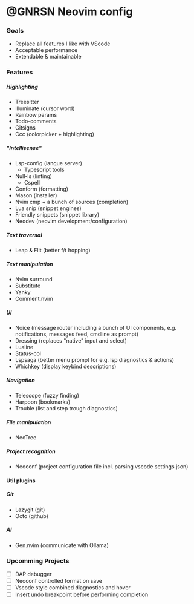 # @GNRSN Neovim config

### Goals

- Replace all features I like with VScode
- Acceptable performance
- Extendable & maintainable

### Features

##### Highlighting

- Treesitter
- Illuminate (cursor word)
- Rainbow params
- Todo-comments
- Gitsigns
- Ccc (colorpicker + highlighting)

##### "Intellisense"

- Lsp-config (langue server)
  - Typescript tools
- Null-ls (linting)
  - Cspell
- Conform (formatting)
- Mason (installer)
- Nvim cmp + a bunch of sources (completion)
- Lua snip (snippet engines)
- Friendly snippets (snippet library)
- Neodev (neovim development/configuration)

##### Text traversal

- Leap & Flit (better f/t hopping)

##### Text manipulation

- Nvim surround
- Substitute
- Yanky
- Comment.nvim

##### UI

- Noice (message router including a bunch of UI components, e.g. notifications, messages feed, cmdline as prompt)
- Dressing (replaces "native" input and select)
- Lualine
- Status-col
- Lspsaga (better menu prompt for e.g. lsp diagnostics & actions)
- Whichkey (display keybind descriptions)

##### Navigation

- Telescope (fuzzy finding)
- Harpoon (bookmarks)
- Trouble (list and step trough diagnostics)

##### File manipulation

- NeoTree

##### Project recognition

- Neoconf (project configuration file incl. parsing vscode settings.json)

#### Util plugins

##### Git

- Lazygit (git)
- Octo (github)

##### AI

- Gen.nvim (communicate with Ollama)

### Upcomming Projects

- [ ] DAP debugger
- [ ] Neoconf controlled format on save
- [ ] Vscode style combined diagnostics and hover
- [ ] Insert undo breakpoint before performing completion
